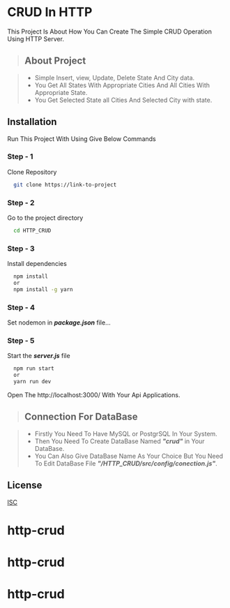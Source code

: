 
# CRUD In HTTP

This Project Is About How You Can Create The Simple CRUD Operation Using HTTP Server.


> ## About Project

> - Simple Insert, view, Update, Delete State And City data.
> - You Get All States With Appropriate Cities And All Cities With Appropriate State.
> - You Get Selected State all Cities And Selected City with state.
## Installation

Run This Project With Using Give Below Commands

### Step - 1

Clone Repository

```bash
  git clone https://link-to-project
```

### Step - 2

Go to the project directory

```bash
  cd HTTP_CRUD
```

### Step - 3

Install dependencies

```bash
  npm install
  or 
  npm install -g yarn
```

### Step - 4

Set nodemon in ***package.json*** file...

### Step - 5

Start the ***server.js*** file

```bash
  npm run start
  or
  yarn run dev
```


Open The http://localhost:3000/ With Your Api Applications.




> ## Connection For DataBase

> - Firstly You Need To Have MySQL or PostgrSQL In Your System.
> - Then You Need To Create DataBase Named ***"crud"*** in Your DataBase.
> - You Can Also Give DataBase Name As Your Choice But You Need To Edit DataBase File ***"/HTTP_CRUD/src/config/conection.js"***.


## License

[ISC](https://www.isc.org/licenses/)

# http-crud
# http-crud
# http-crud
